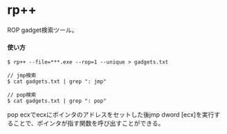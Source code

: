 # rp++
ROP gadget検索ツール。

#### 使い方
```
$ rp++ --file=***.exe --rop=1 --unique > gadgets.txt
```

```
// jmp検索
$ cat gadgets.txt | grep ": jmp"

// pop検索
$ cat gadgets.txt | grep ": pop"
```

pop ecxでecxにポインタのアドレスをセットした後jmp dword [ecx]を実行することで、ポインタが指す関数を呼び出すことができる。

